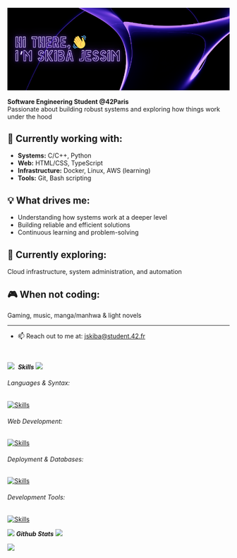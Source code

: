 ![hello](assets/Hello.png)

**Software Engineering Student @42Paris**  
Passionate about building robust systems and exploring how things work under the hood

## 🔧 Currently working with:
- **Systems:** C/C++, Python
- **Web:** HTML/CSS, TypeScript  
- **Infrastructure:** Docker, Linux, AWS (learning)
- **Tools:** Git, Bash scripting

## 💡 What drives me:
- Understanding how systems work at a deeper level  
- Building reliable and efficient solutions
- Continuous learning and problem-solving

## 🎯 Currently exploring:
Cloud infrastructure, system administration, and automation

## 🎮 When not coding:
Gaming, music, manga/manhwa & light novels

---

- 📫 Reach out to me at: <a href="mailto:jskiba@student.42.fr">jskiba@student.42.fr</a>

<br>

<img src="https://media2.giphy.com/media/QssGEmpkyEOhBCb7e1/giphy.gif?cid=ecf05e47a0n3gi1bfqntqmob8g9aid1oyj2wr3ds3mg700bl&rid=giphy.gif" width ="30">&nbsp; ***Skills***
<img src="https://user-images.githubusercontent.com/73097560/115834477-dbab4500-a447-11eb-908a-139a6edaec5c.gif">

###### Languages & Syntax:
[![Skills](https://skillicons.dev/icons?i=c,cpp,python,bash)](https://skillicons.dev)  

###### Web Development:
[![Skills](https://skillicons.dev/icons?i=html,css,js,ts,nodejs,tailwind)](https://skillicons.dev)  

###### Deployment & Databases:
[![Skills](https://skillicons.dev/icons?i=docker,sqlite,mysql)](https://skillicons.dev)  

###### Development Tools:
[![Skills](https://skillicons.dev/icons?i=git,linux,debian,arch,vscode,pycharm,vim,obsidian)](https://skillicons.dev)  

<img src="https://media.giphy.com/media/iY8CRBdQXODJSCERIr/giphy.gif" width="35">&nbsp;***Github Stats***
<img src="https://user-images.githubusercontent.com/73097560/115834477-dbab4500-a447-11eb-908a-139a6edaec5c.gif">
<br>

<tr>
<td width="50%" align="center">
    <img src="https://github-readme-stats-two-mu-98.vercel.app/api?username=mowhry&theme=nightowl&show_icons=true&count_private=true" />
</td>
